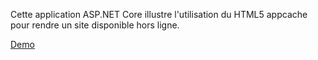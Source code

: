 Cette application ASP.NET Core illustre l'utilisation du HTML5 appcache pour rendre un site disponible hors ligne.

[Demo](http://demoappcache.azurewebsites.net)
